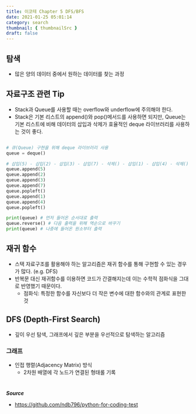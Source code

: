 ```yaml
---
title: 이코테 Chapter 5 DFS/BFS
date: 2021-01-25 05:01:14
category: search
thumbnail: { thumbnailSrc }
draft: false
---
```


## 탐색

- 많은 양의 데이터 중에서 원하는 데이터를 찾는 과정

## 자료구조 관련 Tip

- Stack과 Queue를 사용할 때는 overflow와 underflow에 주의해야 한다.
- Stack은 기본 리스트의 append()와 pop()메서드를 사용하면 되지만, Queue는 기본 리스트에 비해 데이터의 삽입과 삭제가 효율적인 deque 라이브러리를 사용하는 것이 좋다.

```py

# 큐(Queue) 구현을 위해 deque 라이브러리 사용
queue = deque()

# 삽입(5) - 삽입(2) - 삽입(3) - 삽입(7) - 삭제() - 삽입(1) - 삽입(4) - 삭제()
queue.append(5)
queue.append(2)
queue.append(3)
queue.append(7)
queue.popleft()
queue.append(1)
queue.append(4)
queue.popleft()

print(queue) # 먼저 들어온 순서대로 출력
queue.reverse() # 다음 출력을 위해 역순으로 바꾸기
print(queue) # 나중에 들어온 원소부터 출력
```

## 재귀 함수

- 스택 자료구조를 활용해야 하는 알고리즘은 재귀 함수를 통해 구현할 수 있는 경우가 많다. (e.g. DFS)
- 반복문 대신 재귀함수를 이용하면 코드가 간결해지는데 이는 수학적 점화식을 그대로 반영했기 때문이다.
  - 점화식: 특정한 함수를 자신보다 더 작은 변수에 대한 함수와의 관계로 표현한 것

## DFS (Depth-First Search)

- 깊이 우선 탐색, 그래프에서 깊은 부분을 우선적으로 탐색하는 알고리즘

### 그래프

- 인접 행렬(Adjacency Matrix) 방식
  - 2차원 배열에 각 노드가 연결된 형태롤 기록

#

**_Source_**

- https://github.com/ndb796/python-for-coding-test
